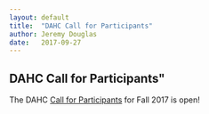 ```yaml
---
layout: default
title:  "DAHC Call for Participants"
author: Jeremy Douglas
date:   2017-09-27
---
```


## DAHC Call for Participants"

The DAHC [Call for Participants](/cfp) for Fall 2017 is open!
